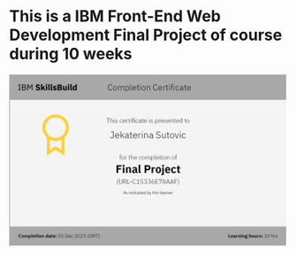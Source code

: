 # This is a  IBM Front-End Web Development Final Project of course during 10 weeks 



![My Certificate](/src/assets/Screenshot_1.png "My certificate")

